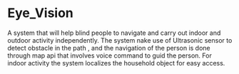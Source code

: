 # Eye_Vision
A system that will help blind people to navigate and carry out indoor and outdoor activity independently.
The system nake use of Ultrasonic sensor to detect obstacle in the path , and the navigation of the person is done through map api that involves voice command to guid the person. For indoor activity the system localizes the household object for easy access.
